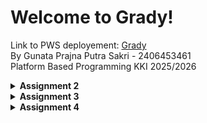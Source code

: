 # Welcome to Grady!
Link to PWS deployement: [Grady](https://gunata-prajna-grady.pbp.cs.ui.ac.id/)  
By Gunata Prajna Putra Sakri - 2406453461  
Platform Based Programming KKI 2025/2026

<details>
<Summary><b>Assignment 2</b></summary>

## Step-by-Step Project Implementation
A breakdown of what I did to execute this project:
### Creating the Django project
1. I made a new directory "grady_shop" to store the contents of this project
2. I installed a virtual environment in the "grady" directory by running this command on the terminal:
    ```
   python3 -m venv env
   ```
3. Then I activated it with the command:
    ```
   source env/bin/activate
   ```
4. I created the file "requirement.txt" and edited it by using VS Code to add the required the dependencies:
   ```
   django
   gunicorn
   whitenoise
   psycopg2-binary
   requests
   urllib3
   ```
5. Then I installed the dependencies with the command:
    ```
    pip install -r requirements.txt
    ```
6. I created a new Django project named "grady" with the command 
    ```
    django-admin startproject grady.
    ```
7. After the project was installed, I added "localhost" and "127.0.0.1" to the ALLOWED_HOSTS in the settings.py file.

### Creating an application with the name main in the project.
8. I created a new application named main with the command:
    ```
    python manage.py startapp main
    ```
9. After the main application was installed, I added 'main' to the INSTALLED_APPS list in the settings.py file to signify the presence of the main application.

### Creating a Template
10. To create a template, I created a templates directory (within the main directory) and added a main.html file that would serve as the template.
11. I filled the template with the necessary components (application name, name, class)

### Creating Models
12. I added a model in the models.py file called Product, which has the necessary attributes name, price, and description, and i also added other attributes that relate to my shop, namely release_date and genre.
13. I then performed migrations to apply my model with the commands:
    ```
    python3 manage.py makemigrations
    python3 manage.py migrate
    ```

### Connecting View with Template
14. I filled the views.py file with a function called show_main that will "send" data to the template if a request is made from the template, which includes app_name, name, and class.

### Configuring URLs
15. I created a urls.py file in the main application and added the following code to configure the routing in the application:
    ```
    from django.urls import path
    from main.views import show_main

    app_name = 'main'

    urlpatterns = [
        path('', show_main, name='show_main'),
    ]
    ```
16. Then, I edited the urls.py in the grady_shop project for overall project with:
    ```
    from django.urls import path, include

    urlpatterns = [
        path('', include('main.urls')),
    ]
    ```

### Git and PWS Deployment
17. I created a new repository on GitHub and connected it to the local repository by runnning git init.
18. After the connection was established, I performed add, commit, and push actions to the remote GitHub repository.
19. To deploy to PWS, I created a new project titled 'grady' on the PWS website then added my PWS deployement URL to the ALLOWED_HOSTS list in settings.py.
20. Finally, I connected the repository to PWS and pushed it to the PWS repository for deployment.
21. I'm finished!


## Diagram
![Diagram](images/pbp_diagram.jpg)

## Role of `settings.py`
Basically, `settings.py` is like the control center of a Django project. Everything important is configured there: the database, which apps are installed, where the templates and static files are, security keys, debug mode, allowed hosts, etc. Without it, Django won’t know how to run your project.  

---

## How Database Migration Works
Whenever we make or change a model in `models.py`, Django needs to update the database so it matches. That’s where migration comes in:  
1. `makemigrations` → Django creates migration files that describe the changes.  
2. `migrate` → applies those changes to the actual database.  

So it’s like version control, but for the database structure. Super useful when working in teams.  

---

## Why Django as a Starting Point?
Django is a good first framework because it already has a lot of stuff built in (auth, admin, ORM, etc.), so you don’t need to reinvent the wheel. It also forces you to write clean and structured code with the MVT pattern, which helps beginners understand how web apps are organized. Plus, it’s used in real-world apps, has great docs, and once you get Django, learning other frameworks feels way easier.  



</details>


<details>
<summary><b>Assignment 3</b></summary>

### 1. Why do we need data delivery?
So platforms can share and show data between users, apps, or systems. Without it, apps just stay isolated.

### 2. XML vs JSON  
JSON is simpler, easier to read/write, and works well with JS. XML is heavier. That’s why JSON is more popular.

### 3. What’s the purpose of `is_valid()` in Django forms?  
To check if the form input is valid before saving it. Avoids bad or incomplete data.

### 4. Why do we need `csrf_token` in Django forms?  
It protects against CSRF attacks. Without it, attackers could trick users into sending fake requests (like buying items, changing settings, etc.).

### 5. How I implemented it  
- Made `Shop` model with fields (name, price, etc.).
    and then ran
    ```
    python manage.py makemigrations
    python manage.py migrate
    ```

    to migrate all model changes


- Created `ShopForm` to add new products.  
    ```
    class ShopForm(ModelForm):
    class Meta:
        model = Shop
        fields = ["name","price","description","thumbnail","category","is_featured","size","stock","released"]
    ```


- Built views: publish product, show list, show detail, plus XML/JSON endpoints.  
    "they're all in the application folders"


- Made templates: home page, product detail, publish form.  
    "can be seen in the application folder"

- Tested by adding products and checking the pages.
    "i looked at the url and used the id to check out the xml and json urls"

### 6. Feedback  
The assignments are good, I just wish the tutorial would explain further on the technical side and be explained instead of just laid out.


### Images
![JSON](images/json.png)
![JSONbyID](images/jsonbyid.png)
![XML](images/xml.png)
![XMLbyID](images/xmlbyid.png)


</details>


<details>
<Summary><b>Assignment 4</b></Summary>
# Django Authentication & Shop Application

## 1. What is Django’s AuthenticationForm?

`AuthenticationForm` is a built-in form in Django that handles user login by validating the username and password against the database.

* **Advantages**: Secure (hashing + validation handled automatically), convenient, integrates seamlessly with Django’s authentication system.
* **Disadvantages**: Limited customization by default, harder to adapt for advanced login flows like email login or third-party authentication.

---

## 2. Authentication vs Authorization in Django

* **Authentication**: Confirms *who* the user is (identity check).
* **Authorization**: Determines *what* the user can do (permissions, access control).
* **In Django**:

  * Authentication handled by `django.contrib.auth` (forms, backends, middleware).
  * Authorization handled by groups, permissions, and decorators like `@login_required`.

---

## 3. Sessions vs Cookies

* **Sessions**:

  * ✅ Store data server-side → safer.
  * ❌ Uses server resources.
* **Cookies**:

  * ✅ Lightweight, fast.
  * ❌ Stored client-side → vulnerable if not secured.
* **Best practice**: Use sessions for sensitive info, cookies for simple preferences.

---

## 4. Are Cookies Secure by Default?

* Cookies are **not secure by default**. Risks include XSS (stealing cookies) and MITM attacks (intercepting if no HTTPS).
* **Django protections**:

  * `HttpOnly` flag prevents JavaScript access.
  * `Secure` flag ensures cookies only travel via HTTPS.
  * CSRF tokens for forms.
  * Developers can enforce:

    ```py
    SESSION_COOKIE_SECURE = True
    CSRF_COOKIE_SECURE = True
    ```

---

## 5. Implementation (Step-by-Step)

This is how I implemented the checklist for authentication and product (Shop) management.

### 5.1. Setup

```bash
source env/bin/activate
```

### 5.2. Register, Login, Logout

* Used `UserCreationForm` for registration, `AuthenticationForm` for login.
* Added messages for feedback (e.g., “Account created successfully”).
* Implemented `logout` view to clear cookies and redirect to login.

### 5.3. Login State with Cookies

* On login, stored a `last_login` cookie.
* Displayed in `main.html`:

```html
<h5>Last login session: {{ last_login }}</h5>
```

### 5.4. Shop Model (Product Management)

* Created a `Shop` model linked to `User`:

```py
from django.contrib.auth.models import User

class Shop(models.Model):
    id = models.UUIDField(primary_key=True, default=uuid.uuid4, editable=False)
    name = models.CharField(max_length=255)
    price = models.PositiveIntegerField(default=0)
    description = models.TextField()
    thumbnail = models.URLField(blank=True, null=True)
    category = models.CharField(max_length=20, choices=CATEGORY_CHOICES, default='update')
    is_featured = models.BooleanField(default=False)
    size =models.PositiveIntegerField(default=0)
    stock = models.PositiveIntegerField(default=0)
    released = models.DateField(blank=True, null=True)
```

* Ran `makemigrations` and `migrate` again.

### 5.5. Creating Products (linked to user)

* Modified create view so each product is linked to the logged-in user:

```py
def publish_product(request):
    form = ShopForm(request.POST or None)

    if form.is_valid() and request.method == "POST":
        shop_entry = form.save(commit = False)
        shop_entry.user = request.user
        shop_entry.save()
        return redirect('main:show_main')

    context = {'form': form}
    return render(request, "publish_product.html", context)
```

### 5.6. Filtering Products

* Added filter in `show_main`:

```py
filter_type = request.GET.get("filter", "all")
if filter_type == "all":
    shop_list = Shop.objects.all()
else:
    shop_list = Shop.objects.filter(user=request.user)
```

* Buttons in template:

```html
<a href="?filter=all"><button>All Products</button></a>
<a href="?filter=my"><button>My Products</button></a>
```

### 5.7. Templates

* `register.html` and `login.html` used `{% csrf_token %}` and `form.as_table`.
* `main.html` displayed product list and last login.
* `shop_detail.html` showed seller:

```html
<p>Published by: {{ shop.user.username }}</p>
```

### 5.8. Running & Testing

```bash
python manage.py runserver
```

* Tested: account creation, login/logout, cookie updates, product creation, filtering (all vs my products).

---

✅ With this, the app now supports **user registration, login/logout, cookie tracking, and user-linked products**.

## Three Dummy Accounts Test
![Accounts](images/threedmmyaccounts.png)
